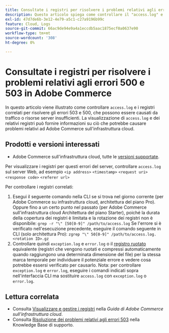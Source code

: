 ```yaml
---
title: Consultate i registri per risolvere i problemi relativi agli errori 500 e 503 in Adobe Commerce
description: Questo articolo spiega come controllare il "access.log" e i relativi registri per risolvere i problemi relativi agli errori 503 e 500, che possono essere causati da traffico o risorse server insufficienti. La visualizzazione di "access.log" e dei relativi registri può fornire informazioni su ciò che potrebbe causare problemi relativi ad Adobe Commerce sull’infrastruttura cloud.
exl-id: 47d7de6b-3e12-4e79-a5c1-c27a9196b99c
feature: Cloud, Logs
source-git-commit: 66ac9de94e9a4a1eccdb5aac1875ecf0a0637e90
workflow-type: tm+mt
source-wordcount: '308'
ht-degree: 0%

---
```


# Consultate i registri per risolvere i problemi relativi agli errori 500 e 503 in Adobe Commerce

In questo articolo viene illustrato come controllare `access.log` e i registri correlati per risolvere gli errori 503 e 500, che possono essere causati da traffico o risorse server insufficienti. La visualizzazione di `access.log` e dei relativi registri può fornire informazioni su ciò che potrebbe causare problemi relativi ad Adobe Commerce sull&#39;infrastruttura cloud.

<!--
Bob - not in TOC
-->

## Prodotti e versioni interessati

* Adobe Commerce sull&#39;infrastruttura cloud, tutte le [versioni supportate](https://experienceleague.adobe.com/docs/commerce-operations/release/planning/lifecycle-policy.html).

Per visualizzare i registri per questi errori del server, controllare `access.log` sul server Web, ad esempio `<ip address>` `<timestamp>` `<request uri>` `<response code>` `<referer url>`

Per controllare i registri correlati:

1. Esegui il seguente comando nella CLI se si trova nel giorno corrente (per Adobe Commerce su infrastruttura cloud, architettura del piano Pro). Oppure fino a un certo punto nel passato (per Adobe Commerce sull&#39;infrastruttura cloud Architettura del piano Starter), poiché la durata della copertura dei registri è limitata e la rotazione dei registri non è disponibile: `grep -r "\" [50[0-9]" /path/to/access.log` Se l&#39;errore si è verificato nell&#39;esecuzione precedente, eseguire il comando seguente in CLI (solo architettura Pro): `zgrep "\" 50[0-9]" /path/to/access.log.<rotation ID>.gz`
1. Controllare quindi `exception.log` e `error.log` o il [registro ruotato](https://experienceleague.adobe.com/docs/commerce-operations/installation-guide/next-steps/configuration.html#log-rotation) equivalente (registri che vengono ruotati e compressi automaticamente quando raggiungono una determinata dimensione del file) per la stessa marca temporale per individuare il potenziale errore e vedere cosa potrebbe essersi verificato per causarlo. Nota: per controllare `exception.log` e `error.log`, eseguire i comandi indicati sopra nell&#39;interfaccia CLI ma sostituire `access.log` con `exception.log` o `error.log`.

## Lettura correlata

* Consulta [Visualizzare e gestire i registri](https://experienceleague.adobe.com/docs/commerce-cloud-service/user-guide/develop/test/log-locations.html) nella *Guida di Adobe Commerce sull&#39;infrastruttura cloud*.
* Consulta [Risoluzione dei problemi relativi agli errori 503](/help/troubleshooting/miscellaneous/troubleshooting-503-errors.md) nella Knowledge Base di supporto.
